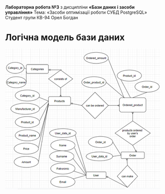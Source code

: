 
**Лабораторна** **робота №3**
з дисципліни **«****Бази даних** **і** **засоби управління****»**
Тема: «Засоби оптимізації роботи СУБД PostgreSQL»
Cтудент групи КВ-94 Орел Богдан

# Логічна модель бази даних
![Логічна модель бази даних](https://github.com/OrelBogdan/lab3_bd/blob/main/Schema.png)